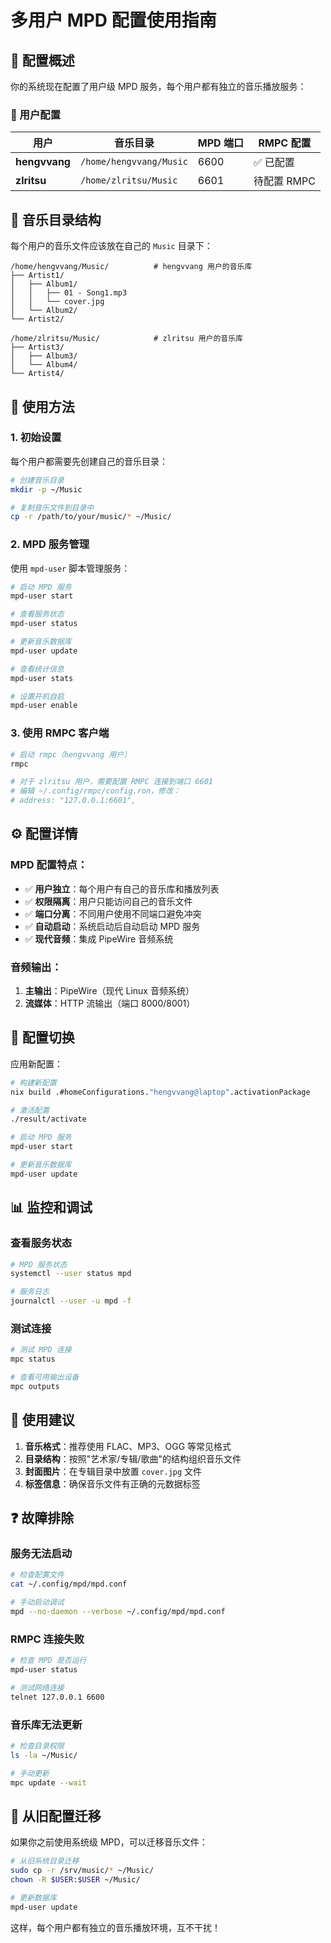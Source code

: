 # 多用户 MPD 配置使用指南

## 🎯 配置概述

你的系统现在配置了用户级 MPD 服务，每个用户都有独立的音乐播放服务：

### 👤 用户配置

| 用户 | 音乐目录 | MPD 端口 | RMPC 配置 |
|------|----------|----------|-----------|
| **hengvvang** | `/home/hengvvang/Music` | 6600 | ✅ 已配置 |
| **zlritsu** | `/home/zlritsu/Music` | 6601 | 待配置 RMPC |

## 📂 音乐目录结构

每个用户的音乐文件应该放在自己的 `Music` 目录下：

```
/home/hengvvang/Music/          # hengvvang 用户的音乐库
├── Artist1/
│   ├── Album1/
│   │   ├── 01 - Song1.mp3
│   │   └── cover.jpg
│   └── Album2/
└── Artist2/

/home/zlritsu/Music/            # zlritsu 用户的音乐库  
├── Artist3/
│   ├── Album3/
│   └── Album4/
└── Artist4/
```

## 🚀 使用方法

### 1. 初始设置

每个用户都需要先创建自己的音乐目录：

```bash
# 创建音乐目录
mkdir -p ~/Music

# 复制音乐文件到目录中
cp -r /path/to/your/music/* ~/Music/
```

### 2. MPD 服务管理

使用 `mpd-user` 脚本管理服务：

```bash
# 启动 MPD 服务
mpd-user start

# 查看服务状态
mpd-user status

# 更新音乐数据库
mpd-user update

# 查看统计信息
mpd-user stats

# 设置开机自启
mpd-user enable
```

### 3. 使用 RMPC 客户端

```bash
# 启动 rmpc（hengvvang 用户）
rmpc

# 对于 zlritsu 用户，需要配置 RMPC 连接到端口 6601
# 编辑 ~/.config/rmpc/config.ron，修改：
# address: "127.0.0.1:6601",
```

## ⚙️ 配置详情

### MPD 配置特点：

- ✅ **用户独立**：每个用户有自己的音乐库和播放列表
- ✅ **权限隔离**：用户只能访问自己的音乐文件
- ✅ **端口分离**：不同用户使用不同端口避免冲突
- ✅ **自动启动**：系统启动后自动启动 MPD 服务
- ✅ **现代音频**：集成 PipeWire 音频系统

### 音频输出：

1. **主输出**：PipeWire（现代 Linux 音频系统）
2. **流媒体**：HTTP 流输出（端口 8000/8001）

## 🔧 配置切换

应用新配置：

```bash
# 构建新配置
nix build .#homeConfigurations."hengvvang@laptop".activationPackage

# 激活配置
./result/activate

# 启动 MPD 服务
mpd-user start

# 更新音乐数据库
mpd-user update
```

## 📊 监控和调试

### 查看服务状态
```bash
# MPD 服务状态
systemctl --user status mpd

# 服务日志
journalctl --user -u mpd -f
```

### 测试连接
```bash
# 测试 MPD 连接
mpc status

# 查看可用输出设备
mpc outputs
```

## 🎵 使用建议

1. **音乐格式**：推荐使用 FLAC、MP3、OGG 等常见格式
2. **目录结构**：按照"艺术家/专辑/歌曲"的结构组织音乐文件
3. **封面图片**：在专辑目录中放置 `cover.jpg` 文件
4. **标签信息**：确保音乐文件有正确的元数据标签

## ❓ 故障排除

### 服务无法启动
```bash
# 检查配置文件
cat ~/.config/mpd/mpd.conf

# 手动启动调试
mpd --no-daemon --verbose ~/.config/mpd/mpd.conf
```

### RMPC 连接失败
```bash
# 检查 MPD 是否运行
mpd-user status

# 测试网络连接
telnet 127.0.0.1 6600
```

### 音乐库无法更新
```bash
# 检查目录权限
ls -la ~/Music/

# 手动更新
mpc update --wait
```

## 🔄 从旧配置迁移

如果你之前使用系统级 MPD，可以迁移音乐文件：

```bash
# 从旧系统目录迁移
sudo cp -r /srv/music/* ~/Music/
chown -R $USER:$USER ~/Music/

# 更新数据库
mpd-user update
```

这样，每个用户都有独立的音乐播放环境，互不干扰！
